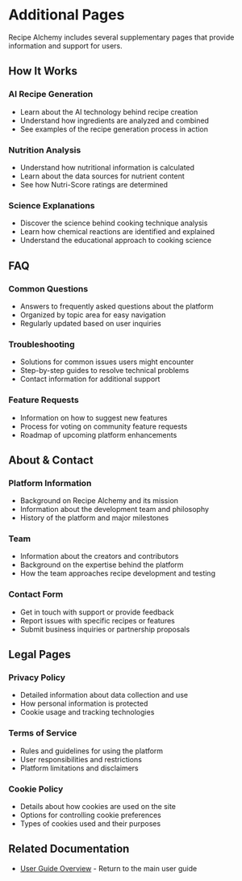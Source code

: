 
# Additional Pages

Recipe Alchemy includes several supplementary pages that provide information and support for users.

## How It Works

### AI Recipe Generation
- Learn about the AI technology behind recipe creation
- Understand how ingredients are analyzed and combined
- See examples of the recipe generation process in action

### Nutrition Analysis
- Understand how nutritional information is calculated
- Learn about the data sources for nutrient content
- See how Nutri-Score ratings are determined

### Science Explanations
- Discover the science behind cooking technique analysis
- Learn how chemical reactions are identified and explained
- Understand the educational approach to cooking science

## FAQ

### Common Questions
- Answers to frequently asked questions about the platform
- Organized by topic area for easy navigation
- Regularly updated based on user inquiries

### Troubleshooting
- Solutions for common issues users might encounter
- Step-by-step guides to resolve technical problems
- Contact information for additional support

### Feature Requests
- Information on how to suggest new features
- Process for voting on community feature requests
- Roadmap of upcoming platform enhancements

## About & Contact

### Platform Information
- Background on Recipe Alchemy and its mission
- Information about the development team and philosophy
- History of the platform and major milestones

### Team
- Information about the creators and contributors
- Background on the expertise behind the platform
- How the team approaches recipe development and testing

### Contact Form
- Get in touch with support or provide feedback
- Report issues with specific recipes or features
- Submit business inquiries or partnership proposals

## Legal Pages

### Privacy Policy
- Detailed information about data collection and use
- How personal information is protected
- Cookie usage and tracking technologies

### Terms of Service
- Rules and guidelines for using the platform
- User responsibilities and restrictions
- Platform limitations and disclaimers

### Cookie Policy
- Details about how cookies are used on the site
- Options for controlling cookie preferences
- Types of cookies used and their purposes

## Related Documentation
- [User Guide Overview](./overview.md) - Return to the main user guide
